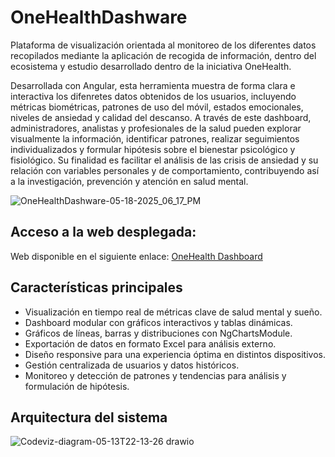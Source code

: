 # OneHealthDashware
Plataforma de visualización orientada al monitoreo de los diferentes datos recopilados mediante la aplicación de recogida de información, dentro del ecosistema y estudio desarrollado dentro de la iniciativa OneHealth. 

Desarrollada con Angular, esta herramienta muestra de forma clara e interactiva los difenretes datos obtenidos de los usuarios, incluyendo métricas biométricas, patrones de uso del móvil, estados emocionales, niveles de ansiedad y calidad del descanso. A través de este dashboard, administradores, analistas y profesionales de la salud pueden explorar visualmente la información, identificar patrones, realizar seguimientos individualizados y formular hipótesis sobre el bienestar psicológico y fisiológico. Su finalidad es facilitar el análisis de las crisis de ansiedad y su relación con variables personales y de comportamiento, contribuyendo así a la investigación, prevención y atención en salud mental.

![OneHealthDashware-05-18-2025_06_17_PM](https://github.com/user-attachments/assets/2adc0d35-eb67-4bc1-bd8d-a33fbbbc530c)

## Acceso a la web desplegada:

Web disponible en el siguiente enlace: [OneHealth Dashboard](https://onehealth-dashboard-fzfu2vdz6-guti10x-s-projects.vercel.app/)

## Características principales

- Visualización en tiempo real de métricas clave de salud mental y sueño.
- Dashboard modular con gráficos interactivos y tablas dinámicas.
- Gráficos de líneas, barras y distribuciones con NgChartsModule.
- Exportación de datos en formato Excel para análisis externo.
- Diseño responsive para una experiencia óptima en distintos dispositivos.
- Gestión centralizada de usuarios y datos históricos.
- Monitoreo y detección de patrones y tendencias para análisis y formulación de hipótesis.

## Arquitectura del sistema
![Codeviz-diagram-05-13T22-13-26 drawio](https://github.com/user-attachments/assets/2dd35f1b-2871-4d06-ac9b-8c4471ecc92d)
